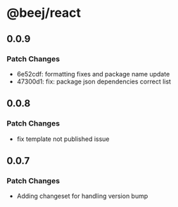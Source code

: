 # @beej/react

## 0.0.9

### Patch Changes

- 6e52cdf: formatting fixes and package name update
- 47300d1: fix: package json dependencies correct list

## 0.0.8

### Patch Changes

- fix template not published issue

## 0.0.7

### Patch Changes

- Adding changeset for handling version bump
